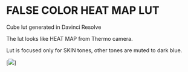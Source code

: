 # FALSE COLOR HEAT MAP LUT
Cube lut generated in Davinci Resolve

The lut looks like HEAT MAP from Thermo camera.

Lut is focused only for SKIN tones, other tones are muted to dark blue.


[![](Screanshoot.png)]
